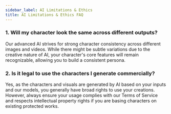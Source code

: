 ```yaml
---
sidebar_label: AI Limitations & Ethics
title: AI Limitations & Ethics FAQ
---
```


### 1. Will my character look the same across different outputs?
Our advanced AI strives for strong character consistency across different images and videos. While there might be subtle variations due to the creative nature of AI, your character's core features will remain recognizable, allowing you to build a consistent persona.

### 2. Is it legal to use the characters I generate commercially?
Yes, as the characters and visuals are generated by AI based on your inputs and our models, you generally have broad rights to use your creations. However, always ensure your usage complies with our Terms of Service and respects intellectual property rights if you are basing characters on existing protected works. 